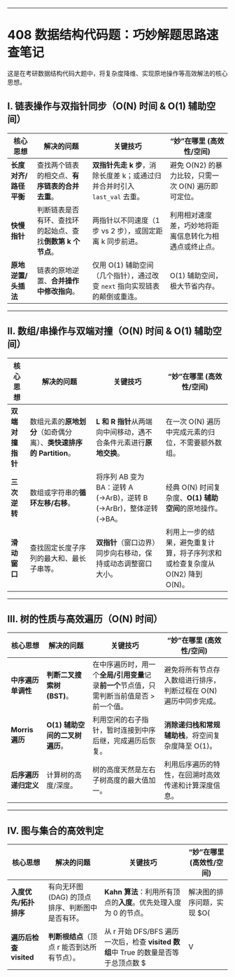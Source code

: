 

------

# 408 数据结构代码题：巧妙解题思路速查笔记

这是在考研数据结构代码大题中，将复杂度降维、实现原地操作等高效解法的核心思想。

## Ⅰ. 链表操作与双指针同步（O(N) 时间 & O(1) 辅助空间）

| 核心思想              | 解决的问题                                                  | 关键技巧                                                     | “妙”在哪里 (高效性/空间)                               |
| --------------------- | ----------------------------------------------------------- | ------------------------------------------------------------ | ------------------------------------------------------ |
| **长度对齐/路径平衡** | 查找两个链表的相交点、**有序链表的合并去重**。              | **双指针先走 k 步**，消除长度差 k；或通过归并合并时引入 `last_val` 去重。 | 避免 O(N2) 的暴力比较，只需一次 O(N) 遍历即可定位。    |
| **快慢指针**          | 判断链表是否有环、查找环的起始点、查找**倒数第 k 个节点**。 | 两指针以不同速度（1 步 vs 2 步），或固定距离 k 同步前进。    | 利用相对速度差，巧妙地将距离信息转化为相遇点或终止点。 |
| **原地逆置/头插法**   | 链表的原地逆置、**合并操作中修改指向**。                    | 仅用 O(1) 辅助空间（几个指针），通过改变 `next` 指向实现链表的颠倒或重连。 | O(1) 辅助空间，极大节省内存。                          |

------

## Ⅱ. 数组/串操作与双端对撞（O(N) 时间 & O(1) 辅助空间）

| 核心思想         | 解决的问题                                                   | 关键技巧                                                     | “妙”在哪里 (高效性/空间)                                     |
| ---------------- | ------------------------------------------------------------ | ------------------------------------------------------------ | ------------------------------------------------------------ |
| **双端对撞指针** | 数组元素的**原地划分**（如奇偶分离）、**类快速排序的 Partition**。 | **L 和 R 指针**从两端向中间移动，遇不合条件元素进行**原地交换**。 | 在一次 O(N) 遍历中完成元素的归位，不需要额外数组。           |
| **三次逆转**     | 数组或字符串的**循环左移/右移**。                            | 将序列 AB 变为 BA：逆转 A (→ArB)，逆转 B (→ArBr)，整体逆转 (→BA。 | 经典 O(N) 时间复杂度、**O(1) 辅助空间**的原地操作。          |
| **滑动窗口**     | 查找固定长度子序列的最大和、最长子串等。                     | **双指针**（窗口边界）同步向右移动，保持或动态调整窗口大小。 | 利用上一步的结果，避免重复计算，将子序列求和或检查复杂度从 O(N2) 降到 O(N)。 |

------

## Ⅲ. 树的性质与高效遍历（O(N) 时间）

| 核心思想             | 解决的问题                      | 关键技巧                                                     | “妙”在哪里 (高效性/空间)                                     |
| -------------------- | ------------------------------- | ------------------------------------------------------------ | ------------------------------------------------------------ |
| **中序遍历单调性**   | **判断二叉搜索树 (BST)**。      | 在中序遍历时，用一个**全局/引用变量**记录**前一个**节点值，只需判断当前值是否 > 前一个值。 | 避免将所有节点存入数组进行排序，判断过程在 O(N) 遍历中同步完成。 |
| **Morris 遍历**      | **O(1) 辅助空间的二叉树遍历**。 | 利用空闲的右子指针，暂时连接到中序后继，完成遍历后恢复。     | **消除递归栈和常规辅助栈**，将空间复杂度降至 O(1)。          |
| **后序遍历递归定义** | 计算树的高度/深度。             | 树的高度天然是左右子树高度的最大值加一。                     | 利用后序遍历的特性，在回溯时高效传递和计算深度信息。         |

------

## Ⅳ. 图与集合的高效判定

| 核心思想               | 解决的问题                                      | 关键技巧                                                     | “妙”在哪里 (高效性/空间)   |
| ---------------------- | ----------------------------------------------- | ------------------------------------------------------------ | -------------------------- |
| **入度优先/拓扑排序**  | 有向无环图 (DAG) 的顶点排序、判断图中是否有环。 | **Kahn 算法**：利用所有顶点的**入度**。优先处理入度为 0 的节点。 | 解决图的排序问题，实现 $O( |
| **遍历后检查 visited** | **判断根结点**（顶点 r 能否到达所有节点）。     | 从 r 开始 DFS/BFS 遍历一次后，检查 **visited 数组**中 True 的数量是否等于总顶点数 $ | V                          |